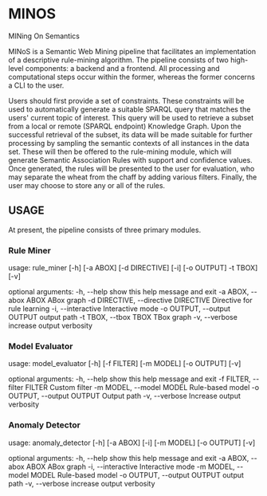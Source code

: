 # MINOS
MINing On Semantics

MINoS is a Semantic Web Mining pipeline that facilitates an implementation of a descriptive rule-mining algorithm. The
pipeline consists of two high-level components: a backend and a frontend. All processing and computational steps occur
within the former, whereas the former concerns a CLI to the user. 

Users should first provide a set of constraints. These constraints will be used to automatically generate a suitable
SPARQL query that matches the users' current topic of interest. This query will be used to retrieve a subset from a
local or remote (SPARQL endpoint) Knowledge Graph. Upon the successful retrieval of the subset, its data will be made
suitable for further processing by sampling the semantic contexts of all instances in the data set. These will then be
offered to the rule-mining module, which will generate Semantic Association Rules with support and confidence values.
Once generated, the rules will be presented to the user for evaluation, who may separate the wheat from the chaff by
adding various filters. Finally, the user may choose to store any or all of the rules. 

## USAGE

At present, the pipeline consists of three primary modules.

### Rule Miner
usage: rule\_miner [-h] [-a ABOX] [-d DIRECTIVE] [-i] [-o OUTPUT] -t TBOX] [-v]

optional arguments:
  -h, --help            show this help message and exit
  -a ABOX, --abox ABOX  ABox graph
  -d DIRECTIVE, --directive DIRECTIVE
                        Directive for rule learning
  -i, --interactive     Interactive mode
  -o OUTPUT, --output OUTPUT
                        output path
  -t TBOX, --tbox TBOX  TBox graph
  -v, --verbose         increase output verbosity


### Model Evaluator
usage: model\_evaluator [-h] [-f FILTER] [-m MODEL] [-o OUTPUT] [-v]

optional arguments:
  -h, --help            show this help message and exit
  -f FILTER, --filter FILTER
                        Custom filter
  -m MODEL, --model MODEL
                        Rule-based model
  -o OUTPUT, --output OUTPUT
                        Output path
  -v, --verbose         Increase output verbosity

### Anomaly Detector
usage: anomaly\_detector [-h] [-a ABOX] [-i] [-m MODEL] [-o OUTPUT] [-v]

optional arguments:
  -h, --help            show this help message and exit
  -a ABOX, --abox ABOX  ABox graph
  -i, --interactive     Interactive mode
  -m MODEL, --model MODEL
                        Rule-based model
  -o OUTPUT, --output OUTPUT
                        output path
  -v, --verbose         increase output verbosity
